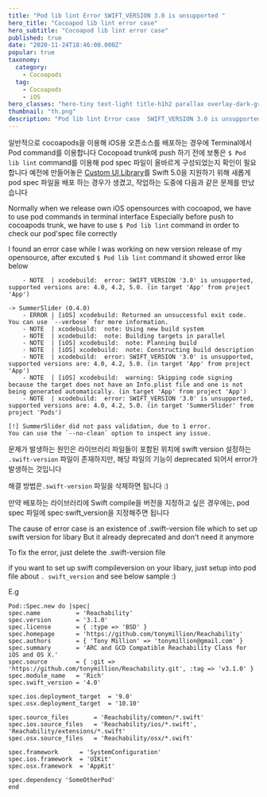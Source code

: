 ```yaml
---
title: "Pod lib lint Error SWIFT_VERSION 3.0 is unsupported "
hero_title: "Cocoapod lib lint error case"
hero_subtitle: "Cocoapod lib lint error case"
published: true
date: "2020-11-24T18:46:00.000Z"
popular: true
taxonomy:
  category:
    - Cocoapods
  tag:
    - Cocoapods
    - iOS
hero_classes: "hero-tiny text-light title-h1h2 parallax overlay-dark-gradient"
thumbnail: "th.png"
description: "Pod lib lint Error case  SWIFT_VERSION 3.0 is unsupported case"
---
```


일반적으로 cocoapods을 이용해 iOS용 오픈소스를 배포하는 경우에 Terminal에서 Pod command를 이용합니다
Cocopoad trunk에 push 하기 전에 보통은 `$ Pod lib lint` command를 이용해 pod spec 파일이 올바르게 구성되었는지 확인이 필요합니다
예전에 만들어놓은 [Custom UI Library](https://github.com/superbderrick/SummerSlider)를 Swift 5.0을 지원하기 위해 새롭게 pod spec 파일을 배포 하는 경우가 생겼고, 작업하는 도중에 다음과 같은 문제를 만났습니다

Normally when we release own iOS opensources with cocoapod, we have to use pod commands in terminal interface 
Especially before push to cocoapods trunk, we have to use `$ Pod lib lint` command in order to check our pod'spec file correctly

I found an error case while I was working on new version release of my opensource, after excuted `$ Pod lib lint` command it showed error like below 


        - NOTE  | xcodebuild:  error: SWIFT_VERSION '3.0' is unsupported, supported versions are: 4.0, 4.2, 5.0. (in target 'App' from project 'App')

    -> SummerSlider (0.4.0)
        - ERROR | [iOS] xcodebuild: Returned an unsuccessful exit code. You can use `--verbose` for more information.
        - NOTE  | xcodebuild:  note: Using new build system
        - NOTE  | xcodebuild:  note: Building targets in parallel
        - NOTE  | [iOS] xcodebuild:  note: Planning build
        - NOTE  | [iOS] xcodebuild:  note: Constructing build description
        - NOTE  | xcodebuild:  error: SWIFT_VERSION '3.0' is unsupported, supported versions are: 4.0, 4.2, 5.0. (in target 'App' from project 'App')
        - NOTE  | [iOS] xcodebuild:  warning: Skipping code signing because the target does not have an Info.plist file and one is not being generated automatically. (in target 'App' from project 'App')
        - NOTE  | xcodebuild:  error: SWIFT_VERSION '3.0' is unsupported, supported versions are: 4.0, 4.2, 5.0. (in target 'SummerSlider' from project 'Pods')

    [!] SummerSlider did not pass validation, due to 1 error.
    You can use the `--no-clean` option to inspect any issue.


문제가 발생하는 원인은 라이브러리 파일들이 포함된 위치에 swift version 설정하는 `.swift-version` 파일이 존재하지만, 해당 파일의 기능이 deprecated 되어서 error가 발생하는 것입니다

해결 방법은`.swift-version` 파일을 삭제하면 됩니다 :)

만약 배포하는 라이브러리에 Swift compile을 버전을 지정하고 싶은 경우에는, pod spec 파일에  spec·swift_version을 지정해주면 됩니다


The cause of error case is an existence of .swift-version file which to set up swift version for libary
But it already deprecated and don't need it anymore

To fix the error, just delete the .swift-version file

if you want to set up swift compileversion on your libary, just setup into pod file about `. swift_version` and see below sample :)

E.g

    Pod::Spec.new do |spec|
    spec.name          = 'Reachability'
    spec.version       = '3.1.0'
    spec.license       = { :type => 'BSD' }
    spec.homepage      = 'https://github.com/tonymillion/Reachability'
    spec.authors       = { 'Tony Million' => 'tonymillion@gmail.com' }
    spec.summary       = 'ARC and GCD Compatible Reachability Class for iOS and OS X.'
    spec.source        = { :git => 'https://github.com/tonymillion/Reachability.git', :tag => 'v3.1.0' }
    spec.module_name   = 'Rich'
    spec.swift_version = '4.0'

    spec.ios.deployment_target  = '9.0'
    spec.osx.deployment_target  = '10.10'

    spec.source_files       = 'Reachability/common/*.swift'
    spec.ios.source_files   = 'Reachability/ios/*.swift', 'Reachability/extensions/*.swift'
    spec.osx.source_files   = 'Reachability/osx/*.swift'

    spec.framework      = 'SystemConfiguration'
    spec.ios.framework  = 'UIKit'
    spec.osx.framework  = 'AppKit'

    spec.dependency 'SomeOtherPod'
    end



